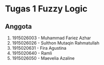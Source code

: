 # Tugas 1 Fuzzy Logic
## Anggota
1. 1915026003 - Muhammad Fariez Azhar
2. 1915026026 - Sulthon Mutaqin Rahmatullah
3. 1915020631 - Fira Agustina
4. 1915020640 - Ramli
5. 1915026050 - Maevelia Azaline
